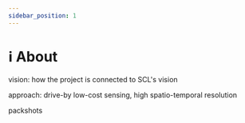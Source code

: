 ```yaml
---
sidebar_position: 1
---
```


# ℹ️ About

vision: how the project is connected to SCL's vision

approach: drive-by low-cost sensing, high spatio-temporal resolution

packshots